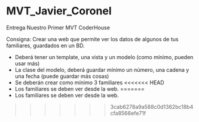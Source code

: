 # MVT_Javier_Coronel
Entrega Nuestro Primer MVT CoderHouse

Consigna: Crear una web que permite ver los datos de algunos de tus familiares, guardados en un BD.

* Deberá tener un template, una vista y un modelo (como mínimo, pueden usar más)
* La clase del modelo, deberá guardar mínimo un número, una cadena y una fecha (puede guardar más cosas)
* Se deberán crear como mínimo 3 familiares
<<<<<<< HEAD
* Los familiares se deben ver desde la web.
=======
* Los familiares se deben ver desde la web.

>>>>>>> 3cab6278a9a588c0d1362bc18b4cfa8566efe71f
